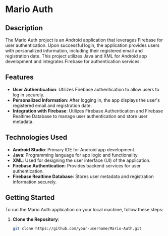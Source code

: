 # Mario Auth

## Description

The Mario Auth project is an Android application that leverages Firebase for user authentication. Upon successful login, the application provides users with personalized information, including their registered email and registration date. This project utilizes Java and XML for Android app development and integrates Firebase for authentication services.

## Features

- **User Authentication**: Utilizes Firebase authentication to allow users to log in securely.
- **Personalized Information**: After logging in, the app displays the user's registered email and registration date.
- **Integration with Firebase**: Utilizes Firebase Authentication and Firebase Realtime Database to manage user authentication and store user metadata.

## Technologies Used

- **Android Studio**: Primary IDE for Android app development.
- **Java**: Programming language for app logic and functionality.
- **XML**: Used for designing the user interface (UI) of the application.
- **Firebase Authentication**: Provides backend services for user authentication.
- **Firebase Realtime Database**: Stores user metadata and registration information securely.

## Getting Started

To run the Mario Auth application on your local machine, follow these steps:

1. **Clone the Repository**:
   ```bash
   git clone https://github.com/your-username/Mario-Auth.git

